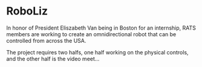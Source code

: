 # RoboLiz
In honor of President Eliszabeth Van being in Boston for an internship, RATS members are working to create an omnidirectional robot that can be controlled from across the USA.

The project requires two halfs, one half working on the physical controls, and the other half is the video meet... 
